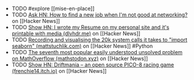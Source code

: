 - TODO #explore [[mise-en-place]]
- TODO [Ask HN: How to find a new job when I'm not good at networking?](https://news.ycombinator.com/item?id=40833149) on [[Hacker News]]
- TODO [Show HN: I wrote my Resume on my personal site and it's printable with media (dlvhdr.me)](https://news.ycombinator.com/item?id=40821768) on [[Hacker News]]
- TODO [Recording and visualising the 20k system calls it takes to "import seaborn" (mattstuchlik.com)](https://news.ycombinator.com/item?id=39402868) on [[Hacker News]] #Python
- TODO [The seventh most popular easily understood unsolved problem on MathOverflow (mathstodon.xyz)](https://news.ycombinator.com/item?id=39401487) on [[Hacker News]]
- TODO [Show HN: Driftmania – an open source PICO-8 racing game (frenchie14.itch.io)](https://news.ycombinator.com/item?id=39402142) on [[Hacker News]]